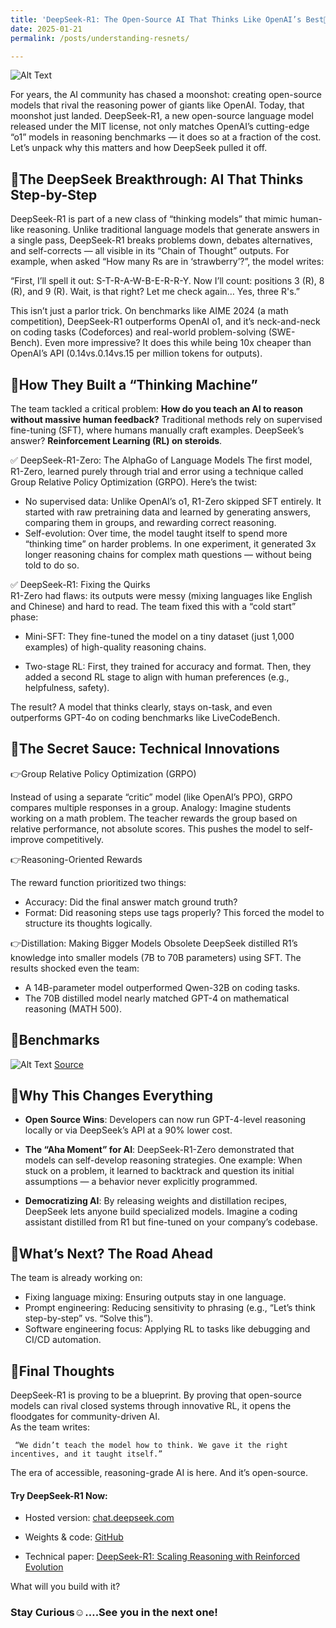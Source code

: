 ```yaml
---
title: 'DeepSeek-R1: The Open-Source AI That Thinks Like OpenAI’s Best👀'
date: 2025-01-21
permalink: /posts/understanding-resnets/

---
```


![Alt Text](https://miro.medium.com/v2/resize:fit:1100/format:webp/1*-us1yquoF5Wnh-YEovWmUg.jpeg)

For years, the AI community has chased a moonshot: creating open-source models that rival the reasoning power of giants like OpenAI. Today, that moonshot just landed. DeepSeek-R1, a new open-source language model released under the MIT license, not only matches OpenAI’s cutting-edge “o1” models in reasoning benchmarks — it does so at a fraction of the cost. Let’s unpack why this matters and how DeepSeek pulled it off.

## 📌The DeepSeek Breakthrough: AI That Thinks Step-by-Step
DeepSeek-R1 is part of a new class of “thinking models” that mimic human-like reasoning. Unlike traditional language models that generate answers in a single pass, DeepSeek-R1 breaks problems down, debates alternatives, and self-corrects — all visible in its “Chain of Thought” outputs. For example, when asked “How many Rs are in ‘strawberry’?”, the model writes:

 “First, I’ll spell it out: S-T-R-A-W-B-E-R-R-Y. Now I’ll count: positions 3 (R), 8 (R), and 9 (R). Wait, is that right? Let me check again… Yes, three R's.”

This isn’t just a parlor trick. On benchmarks like AIME 2024 (a math competition), DeepSeek-R1 outperforms OpenAI o1, and it’s neck-and-neck on coding tasks (Codeforces) and real-world problem-solving (SWE-Bench). Even more impressive? It does this while being 10x cheaper than OpenAI’s API (0.14vs.0.14vs.15 per million tokens for outputs).

## 📌How They Built a “Thinking Machine”
The team tackled a critical problem: **How do you teach an AI to reason without massive human feedback?** Traditional methods rely on supervised fine-tuning (SFT), where humans manually craft examples. DeepSeek’s answer? **Reinforcement Learning (RL) on steroids**.

✅ DeepSeek-R1-Zero: The AlphaGo of Language Models
The first model, R1-Zero, learned purely through trial and error using a technique called Group Relative Policy Optimization (GRPO). Here’s the twist:

- No supervised data: Unlike OpenAI’s o1, R1-Zero skipped SFT entirely. It started with raw pretraining data and learned by generating answers, comparing them in groups, and rewarding correct reasoning.  
- Self-evolution: Over time, the model taught itself to spend more “thinking time” on harder problems. In one experiment, it generated 3x longer reasoning chains for complex math questions — without being told to do so.

✅ DeepSeek-R1: Fixing the Quirks  
R1-Zero had flaws: its outputs were messy (mixing languages like English and Chinese) and hard to read. The team fixed this with a “cold start” phase:

- Mini-SFT: They fine-tuned the model on a tiny dataset (just 1,000 examples) of high-quality reasoning chains.  

- Two-stage RL: First, they trained for accuracy and format. Then, they added a second RL stage to align with human preferences (e.g., helpfulness, safety).  

The result? A model that thinks clearly, stays on-task, and even outperforms GPT-4o on coding benchmarks like LiveCodeBench.

## 📌The Secret Sauce: Technical Innovations
👉Group Relative Policy Optimization (GRPO)

Instead of using a separate “critic” model (like OpenAI’s PPO), GRPO compares multiple responses in a group.
Analogy: Imagine students working on a math problem. The teacher rewards the group based on relative performance, not absolute scores. This pushes the model to self-improve competitively.

👉Reasoning-Oriented Rewards

The reward function prioritized two things:

- Accuracy: Did the final answer match ground truth? 
- Format: Did reasoning steps use <think> tags properly?
This forced the model to structure its thoughts logically.  

👉Distillation: Making Bigger Models Obsolete
DeepSeek distilled R1’s knowledge into smaller models (7B to 70B parameters) using SFT. The results shocked even the team:

- A 14B-parameter model outperformed Qwen-32B on coding tasks.  
- The 70B distilled model nearly matched GPT-4 on mathematical reasoning (MATH 500).

## 📌Benchmarks

![Alt Text](https://miro.medium.com/v2/resize:fit:1100/format:webp/0*LfKFldq0QQ9T0gTd.jpg)
[Source](https://github.com/deepseek-ai/DeepSeek-R1)

## 📌Why This Changes Everything
- **Open Source Wins**: Developers can now run GPT-4-level reasoning locally or via DeepSeek’s API at a 90% lower cost.

- **The “Aha Moment” for AI**: DeepSeek-R1-Zero demonstrated that models can self-develop reasoning strategies. One example: When stuck on a problem, it learned to backtrack and question its initial assumptions — a behavior never explicitly programmed.

- **Democratizing AI**: By releasing weights and distillation recipes, DeepSeek lets anyone build specialized models. Imagine a coding assistant distilled from R1 but fine-tuned on your company’s codebase.

## 📌What’s Next? The Road Ahead
The team is already working on:

- Fixing language mixing: Ensuring outputs stay in one language.  
- Prompt engineering: Reducing sensitivity to phrasing (e.g., “Let’s think step-by-step” vs. “Solve this”).  
- Software engineering focus: Applying RL to tasks like debugging and CI/CD automation.  

## 📌Final Thoughts
DeepSeek-R1 is proving to be a blueprint. By proving that open-source models can rival closed systems through innovative RL, it opens the floodgates for community-driven AI.   
As the team writes:

     “We didn’t teach the model how to think. We gave it the right incentives, and it taught itself.”

The era of accessible, reasoning-grade AI is here. And it’s open-source.

#### Try DeepSeek-R1 Now:

- Hosted version: [chat.deepseek.com](https://chat.deepseek.com/sign_in)

- Weights & code: [GitHub](https://github.com/deepseek-ai/DeepSeek-R1)  

- Technical paper: [DeepSeek-R1: Scaling Reasoning with Reinforced Evolution](https://github.com/deepseek-ai/DeepSeek-R1/blob/main/DeepSeek_R1.pdf)

What will you build with it?

### Stay Curious☺️….See you in the next one!